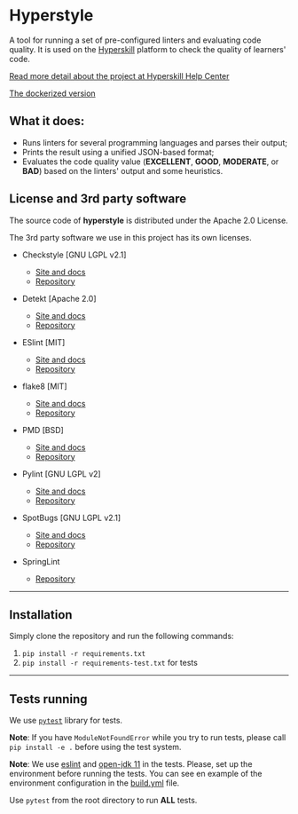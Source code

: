 # Hyperstyle

A tool for running a set of pre-configured linters and evaluating code quality.
It is used on the [Hyperskill](https://hyperskill.org/) platform 
to check the quality of learners' code.

[Read more detail about the project at Hyperskill Help Center](https://support.hyperskill.org/hc/en-us/articles/360049582712-Code-style-Code-quality)

[The dockerized version](https://hub.docker.com/r/stepik/hyperstyle/tags)

## What it does:

* Runs linters for several programming languages and parses their output;
* Prints the result using a unified JSON-based format;
* Evaluates the code quality value (**EXCELLENT**, **GOOD**, **MODERATE**, or **BAD**) 
based on the linters' output and some heuristics.


## License and 3rd party software

The source code of **hyperstyle** is distributed under the Apache 2.0 License.

The 3rd party software we use in this project has its own licenses.

* Checkstyle [GNU LGPL v2.1]
    * [Site and docs](https://checkstyle.sourceforge.io/)
    * [Repository](https://github.com/checkstyle/checkstyle)

* Detekt [Apache 2.0]
    * [Site and docs](https://detekt.github.io/detekt/)
    * [Repository](https://github.com/detekt/detekt)

* ESlint [MIT]
    * [Site and docs](https://eslint.org/)
    * [Repository](https://github.com/eslint/eslint)
    
* flake8 [MIT]
    * [Site and docs](https://flake8.pycqa.org/en/latest/)
    * [Repository](https://github.com/PyCQA/flake8)

* PMD [BSD]
    * [Site and docs](https://pmd.github.io/)
    * [Repository](https://github.com/pmd/pmd)

* Pylint [GNU LGPL v2]
    * [Site and docs](https://www.pylint.org/)
    * [Repository](https://github.com/PyCQA/pylint)

* SpotBugs [GNU LGPL v2.1]
    * [Site and docs](https://spotbugs.github.io/)
    * [Repository](https://github.com/spotbugs/spotbugs)

* SpringLint
    * [Repository](https://github.com/mauricioaniche/springlint)
  
---

## Installation

Simply clone the repository and run the following commands:

1. `pip install -r requirements.txt`
2. `pip install -r requirements-test.txt` for tests

---

## Tests running

We use [`pytest`](https://docs.pytest.org/en/latest/contents.html) library for tests.

__Note__: If you have `ModuleNotFoundError` while you try to run tests, please call `pip install -e .`
 before using the test system.

__Note__: We use [eslint](https://eslint.org/) and [open-jdk 11](https://openjdk.java.net/projects/jdk/11/)
in the tests. Please, set up the environment before running the tests. 
You can see en example of the environment configuration in 
the [build.yml](./.github/workflows/build.yml) file.

Use `pytest` from the root directory to run __ALL__ tests.

